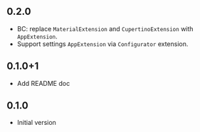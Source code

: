 ## 0.2.0
- BC: replace `MaterialExtension` and `CupertinoExtension` with `AppExtension`.
- Support settings `AppExtension` via `Configurator` extension.

## 0.1.0+1
- Add README doc

## 0.1.0
- Initial version


